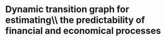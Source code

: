 <H1>Dynamic transition graph for estimating\\ the predictability of financial and economical processes</H2>
